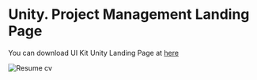 # Unity. Project Management Landing Page

You can download UI Kit Unity Landing Page at [here](https://www.figma.com/file/IeR3XfZN7vVu1rzwGkoWD5/Unity-Project-Management)

![Resume cv](./img/preview.png)
